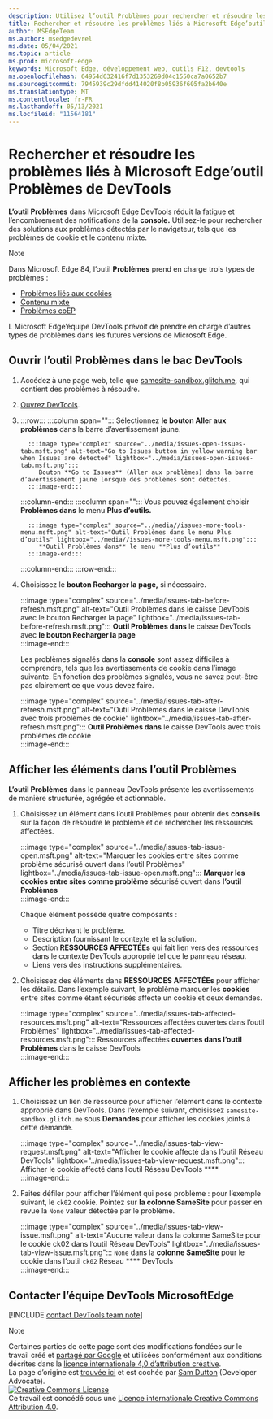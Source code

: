 ```yaml
---
description: Utilisez l’outil Problèmes pour rechercher et résoudre les problèmes liés à votre site web.
title: Rechercher et résoudre les problèmes liés à Microsoft Edge’outil Problèmes de DevTools
author: MSEdgeTeam
ms.author: msedgedevrel
ms.date: 05/04/2021
ms.topic: article
ms.prod: microsoft-edge
keywords: Microsoft Edge, développement web, outils F12, devtools
ms.openlocfilehash: 64954d632416f7d1353269d04c1550ca7a0652b7
ms.sourcegitcommit: 7945939c29dfdd414020f8b05936f605fa2b640e
ms.translationtype: MT
ms.contentlocale: fr-FR
ms.lasthandoff: 05/13/2021
ms.locfileid: "11564181"
---
```

<!-- Copyright Sam Dutton 

   Licensed under the Apache License, Version 2.0 (the "License");
   you may not use this file except in compliance with the License.
   You may obtain a copy of the License at

       https://www.apache.org/licenses/LICENSE-2.0

   Unless required by applicable law or agreed to in writing, software
   distributed under the License is distributed on an "AS IS" BASIS,
   WITHOUT WARRANTIES OR CONDITIONS OF ANY KIND, either express or implied.
   See the License for the specific language governing permissions and
   limitations under the License.  -->  
# <a name="find-and-fix-problems-with-the-microsoft-edge-devtools-issues-tool"></a>Rechercher et résoudre les problèmes liés à Microsoft Edge’outil Problèmes de DevTools  

**L’outil Problèmes** dans Microsoft Edge DevTools réduit la fatigue et l’encombrement des notifications de la **console.**  Utilisez-le pour rechercher des solutions aux problèmes détectés par le navigateur, tels que les problèmes de cookie et le contenu mixte.  

> [!NOTE]
> Dans Microsoft Edge 84, l’outil **Problèmes** prend en charge trois types de problèmes :  
> *   [Problèmes liés aux cookies][MDNSameSiteCookies]  
> *   [Contenu mixte][MDNMixedContent]  
> *   [Problèmes coEP][W3CCOEPSpec]
> 
> L Microsoft Edge’équipe DevTools prévoit de prendre en charge d’autres types de problèmes dans les futures versions de Microsoft Edge.  

## <a name="open-the-issues-tool-in-the-devtools-drawer"></a>Ouvrir l’outil Problèmes dans le bac DevTools  

1.  Accédez à une page web, telle que [samesite-sandbox.glitch.me][GlitchSamesiteSandbox], qui contient des problèmes à résoudre.  
1.  [Ouvrez DevTools][DevtoolsOpen].  
1.  :::row:::
       :::column span="":::
          Sélectionnez **le bouton Aller aux problèmes** dans la barre d’avertissement jaune.  
          
          :::image type="complex" source="../media/issues-open-issues-tab.msft.png" alt-text="Go to Issues button in yellow warning bar when Issues are detected" lightbox="../media/issues-open-issues-tab.msft.png":::
             Bouton **Go to Issues** (Aller aux problèmes) dans la barre d’avertissement jaune lorsque des problèmes sont détectés.  
          :::image-end:::  
       :::column-end:::
       :::column span="":::
          Vous pouvez également choisir **Problèmes dans** le menu **Plus d’outils.**  
          
          :::image type="complex" source="../media//issues-more-tools-menu.msft.png" alt-text="Outil Problèmes dans le menu Plus d’outils" lightbox="../media//issues-more-tools-menu.msft.png":::
             **Outil Problèmes dans** le menu **Plus d’outils**  
          :::image-end:::  
       :::column-end:::
    :::row-end:::
    
1.  Choisissez le **bouton Recharger la page,** si nécessaire.  
    
    :::image type="complex" source="../media/issues-tab-before-refresh.msft.png" alt-text="Outil Problèmes dans le caisse DevTools avec le bouton Recharger la page" lightbox="../media/issues-tab-before-refresh.msft.png":::
       **Outil Problèmes dans** le caisse DevTools avec **le bouton Recharger la page**  
    :::image-end:::  

    Les problèmes signalés dans la **console** sont assez difficiles à comprendre, tels que les avertissements de cookie dans l’image suivante.  En fonction des problèmes signalés, vous ne savez peut-être pas clairement ce que vous devez faire.  
    
    :::image type="complex" source="../media/issues-tab-after-refresh.msft.png" alt-text="Outil Problèmes dans le caisse DevTools avec trois problèmes de cookie" lightbox="../media/issues-tab-after-refresh.msft.png":::
       **Outil Problèmes dans** le caisse DevTools avec trois problèmes de cookie  
    :::image-end:::  
    
## <a name="view-items-in-the-issues-tool"></a>Afficher les éléments dans l’outil Problèmes  

**L’outil Problèmes** dans le panneau DevTools présente les avertissements de manière structurée, agrégée et actionnable.  

1.  Choisissez un élément dans l’outil Problèmes pour obtenir des **conseils** sur la façon de résoudre le problème et de rechercher les ressources affectées.  
    
    :::image type="complex" source="../media/issues-tab-issue-open.msft.png" alt-text="Marquer les cookies entre sites comme problème sécurisé ouvert dans l’outil Problèmes" lightbox="../media/issues-tab-issue-open.msft.png":::
       **Marquer les cookies entre sites comme problème** sécurisé ouvert dans **l’outil Problèmes**  
    :::image-end:::  
    
    Chaque élément possède quatre composants :  
    
    *   Titre décrivant le problème.  
    *   Description fournissant le contexte et la solution.  
    *   Section **RESSOURCES AFFECTÉEs** qui fait lien vers des ressources dans le contexte DevTools approprié tel que le panneau réseau.  
    *   Liens vers des instructions supplémentaires.  
    
1.  Choisissez des éléments dans **RESSOURCES AFFECTÉEs** pour afficher les détails.  Dans l’exemple suivant, le problème marquer les **cookies** entre sites comme étant sécurisés affecte un cookie et deux demandes.  
    
    :::image type="complex" source="../media/issues-tab-affected-resources.msft.png" alt-text="Ressources affectées ouvertes dans l’outil Problèmes" lightbox="../media/issues-tab-affected-resources.msft.png":::
       Ressources affectées **ouvertes dans l’outil Problèmes** dans le caisse DevTools  
    :::image-end:::  
    
## <a name="view-issues-in-context"></a>Afficher les problèmes en contexte  

1.  Choisissez un lien de ressource pour afficher l’élément dans le contexte approprié dans DevTools.  Dans l’exemple suivant, choisissez `samesite-sandbox.glitch.me` sous **Demandes** pour afficher les cookies joints à cette demande.  
    
    :::image type="complex" source="../media/issues-tab-view-request.msft.png" alt-text="Afficher le cookie affecté dans l’outil Réseau DevTools" lightbox="../media/issues-tab-view-request.msft.png":::
       Afficher le cookie affecté dans l’outil Réseau DevTools ****  
    :::image-end:::  

1.  Faites défiler pour afficher l’élément qui pose problème : pour l’exemple suivant, le `ck02` cookie.  Pointez sur **la colonne SameSite** pour passer en revue la `None` valeur détectée par le problème.  
    
    :::image type="complex" source="../media/issues-tab-view-issue.msft.png" alt-text="Aucune valeur dans la colonne SameSite pour le cookie ck02 dans l’outil Réseau DevTools" lightbox="../media/issues-tab-view-issue.msft.png":::
       `None` dans la **colonne SameSite** pour le cookie dans l’outil `ck02` Réseau **** DevTools  
    :::image-end:::  

## <a name="getting-in-touch-with-the-microsoft-edge-devtools-team"></a>Contacter l’équipe DevTools MicrosoftEdge  

[!INCLUDE [contact DevTools team note](../includes/contact-devtools-team-note.md)]  

<!-- links -->  

[DevtoolsOpen]: ../open/index.md "Ouvrez Microsoft Edge devTools | Documents Microsoft"  

[GlitchSamesiteSandbox]: https://samesite-sandbox.glitch.me "Tests de cookie SameSite | Glitch"  

[MDNSameSiteCookies]: https://developer.mozilla.org/docs/Web/HTTP/Headers/Set-Cookie/SameSite "Cookies SameSite | MDN"  
[MDNMixedContent]: https://developer.mozilla.org/docs/Web/Security/Mixed_content "Contenu mixte | MDN"  

[W3CCOEPSpec]: https://wicg.github.io/cross-origin-embedder-policy "Stratégie d’incorporation d’origine croisée | Groupe de Community Web"  

> [!NOTE]
> Certaines parties de cette page sont des modifications fondées sur le travail créé et [partagé par Google][GoogleSitePolicies] et utilisées conformément aux conditions décrites dans la [licence internationale 4,0 d’attribution créative][CCA4IL].  
> La page d’origine est [trouvée ici](https://developers.google.com/web/tools/chrome-devtools/issues/index) et est cochée par [Sam Dutton][SamDutton] \(Developer Advocate\).  
[![Creative Commons License][CCby4Image]][CCA4IL]  
Ce travail est concédé sous une [Licence internationale Creative Commons Attribution 4.0][CCA4IL].  

[CCA4IL]: https://creativecommons.org/licenses/by/4.0  
[CCby4Image]: https://i.creativecommons.org/l/by/4.0/88x31.png  
[GoogleSitePolicies]: https://developers.google.com/terms/site-policies  
[KayceBasques]: https://developers.google.com/web/resources/contributors#kayce-basques  
[SamDutton]: https://developers.google.com/web/resources/contributors#sam-dutton  
